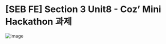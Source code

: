 # [SEB FE] Section 3 Unit8 - Coz’ Mini Hackathon 과제


![image](https://github.com/WONHO22/TodoListAndGame/assets/129931980/d2f2dd37-b8ee-458e-a925-eaee060bf64b)

